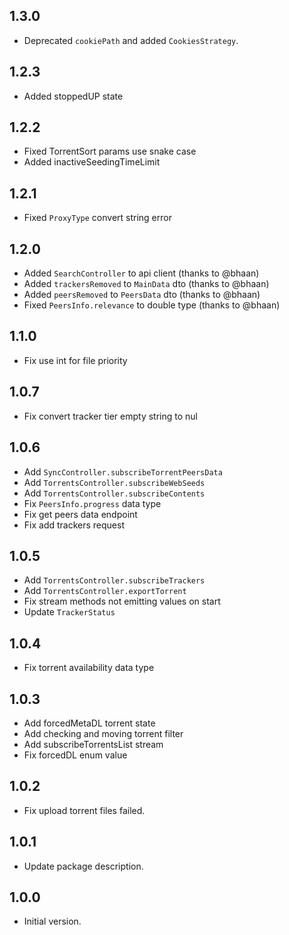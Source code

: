 ## 1.3.0
- Deprecated `cookiePath` and added `CookiesStrategy`.

## 1.2.3
- Added stoppedUP state

## 1.2.2
- Fixed TorrentSort params use snake case
- Added inactiveSeedingTimeLimit

## 1.2.1
- Fixed `ProxyType` convert string error

## 1.2.0
- Added `SearchController` to api client (thanks to @bhaan)
- Added `trackersRemoved` to `MainData` dto (thanks to @bhaan)
- Added `peersRemoved` to `PeersData` dto (thanks to @bhaan)
- Fixed `PeersInfo.relevance` to double type (thanks to @bhaan)

## 1.1.0
- Fix use int for file priority

## 1.0.7
- Fix convert tracker tier empty string to nul

## 1.0.6
- Add `SyncController.subscribeTorrentPeersData`
- Add `TorrentsController.subscribeWebSeeds`
- Add `TorrentsController.subscribeContents`
- Fix `PeersInfo.progress` data type
- Fix get peers data endpoint
- Fix add trackers request

## 1.0.5
- Add `TorrentsController.subscribeTrackers`
- Add `TorrentsController.exportTorrent`
- Fix stream methods not emitting values on start
- Update `TrackerStatus`

## 1.0.4
- Fix torrent availability data type

## 1.0.3
- Add forcedMetaDL torrent state
- Add checking and moving torrent filter
- Add subscribeTorrentsList stream
- Fix forcedDL enum value

## 1.0.2
- Fix upload torrent files failed.

## 1.0.1
- Update package description.

## 1.0.0
- Initial version.
